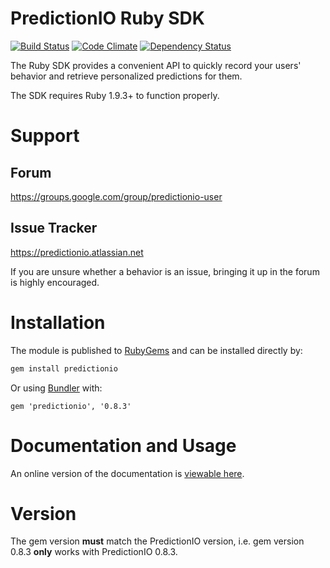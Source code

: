 # PredictionIO Ruby SDK

[![Build Status](https://travis-ci.org/PredictionIO/PredictionIO-Ruby-SDK.svg?branch=develop)](https://travis-ci.org/PredictionIO/PredictionIO-Ruby-SDK)
[![Code Climate](https://codeclimate.com/github/PredictionIO/PredictionIO-Ruby-SDK.png)](https://codeclimate.com/github/PredictionIO/PredictionIO-Ruby-SDK)
[![Dependency Status](https://gemnasium.com/PredictionIO/PredictionIO-Ruby-SDK.svg)](https://gemnasium.com/PredictionIO/PredictionIO-Ruby-SDK)

The Ruby SDK provides a convenient API to quickly record your users' behavior
and retrieve personalized predictions for them.

The SDK requires Ruby 1.9.3+ to function properly.

# Support

## Forum

https://groups.google.com/group/predictionio-user

## Issue Tracker

https://predictionio.atlassian.net

If you are unsure whether a behavior is an issue, bringing it up in the forum is highly encouraged.

# Installation

The module is published to [RubyGems](http://rubygems.org/gems/predictionio) and can be installed directly by:

```sh
gem install predictionio
```

Or using [Bundler](http://bundler.io/) with:

```
gem 'predictionio', '0.8.3'
```

# Documentation and Usage

An online version of the documentation is [viewable here](http://docs.prediction.io/ruby/api/).

# Version

The gem version **must** match the PredictionIO version, i.e. gem version 0.8.3 **only** works with PredictionIO 0.8.3.